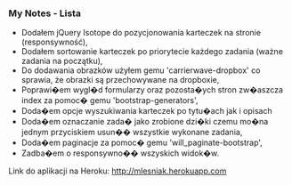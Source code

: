### My Notes - Lista

* Dodałem jQuery Isotope do pozycjonowania karteczek na stronie (responsywność),
* Dodałem sortowanie karteczek po priorytecie każdego zadania (ważne zadania na początku),
* Do dodawania obrazków użyłem gemu 'carrierwave-dropbox' co sprawia, że obrazki są przechowywane na dropboxie, 
* Poprawi�em wygl�d formularzy oraz pozosta�ych stron zw�aszcza index za pomoc� gemu 'bootstrap-generators',
* Doda�em opcje wyszukiwania karteczek po tytu�ach jak i opisach
* Doda�em oznaczanie zada� jako zrobione dzi�ki czemu mo�na jednym przyciskiem usun�� wszystkie wykonane zadania,
* Doda�em paginacje za pomoc� gemu 'will_paginate-bootstrap',
* Zadba�em o responsywno�� wszyskich widok�w.

Link do aplikacji na Heroku:
http://mlesniak.herokuapp.com
